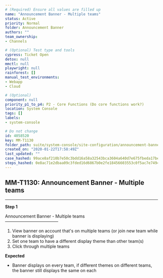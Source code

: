 ```yaml
---
# (Required) Ensure all values are filled up
name: "Announcement Banner - Multiple teams"
status: Active
priority: Normal
folder: Announcement Banner
authors: ""
team_ownership: 
- Channels

# (Optional) Test type and tools
cypress: Ticket Open
detox: null
mmctl: null
playwright: null
rainforest: []
manual_test_environments: 
- Webapp
- Cloud

# (Optional)
component: null
priority_p1_to_p4: P2 - Core Functions (Do core functions work?)
location: System Console
tags: []
labels: 
- system-console

# Do not change
id: 4058520
key: MM-T1130
folder_path: suite/system-console/site-configuration/announcement-banner
created_on: "2020-01-22T17:58:49Z"
last_updated: ""
case_hashed: 99ace8af210b7e50c3bdd16a58a32543bca3604a640d7e675fbeda17bed0ab2877e0aa9244cd70bf19f6a550ce757660
steps_hashed: 0e8ac71e2dbaa09c3fded16d6867b0e2fe18456603553c0f5ac7e74943917f72b924284b749087152ae8f3eab41318ea
---
```


## MM-T1130: Announcement Banner - Multiple teams

---

**Step 1**

Announcement Banner - Multiple teams\
–––––––––––––––––––––––––

1. View banner on account that's on multiple teams (or join new team while banner is displaying)
2. Set one team to have a different display theme than other team(s)
3. Click through multiple teams

**Expected**

- Banner displays on every team, if different themes on different teams, the banner still displays the same on each
